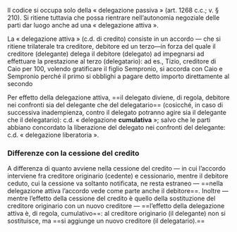 Il codice si occupa solo della « delegazione passiva » (art. 1268 c.c.; v. § 210). Si ritiene tuttavia che possa rientrare nell’autonomia negoziale delle parti dar luogo anche ad una « delegazione attiva ».

La « delegazione attiva » (c.d. di credito) consiste in un accordo — che si ritiene trilaterale tra creditore, debitore ed un terzo—in forza del quale il creditore (delegante) delega il debitore (delegato) ad impegnarsi ad effettuare la prestazione al terzo (delegatario): ad es., Tizio, creditore di Caio per 100, volendo gratificare il figlio Sempronio, si accorda con Caio e Sempronio perché il primo si obblighi a pagare detto importo direttamente al secondo

Per effetto della delegazione attiva, ==il delegato diviene, di regola, debitore nei confronti sia del delegante che del delegatario== (cosicché, in caso di successiva inadempienza, contro il delegato potranno agire sia il delegante che il delegatario): c.d. « delegazione **cumulativa** »; salvo che le parti abbiano concordato la liberazione del delegato nei confronti del delegante: c.d. « delegazione liberatoria ».


### Differenze con la cessione del credito
A differenza di quanto avviene nella cessione del credito — in cui l’accordo interviene fra creditore originario (cedente) e cessionario, mentre il debitore ceduto, cui la cessione va soltanto notificata, ne resta estraneo — ==nella delegazione attiva l’accordo vede come parte anche il debitore==. Inoltre — mentre l’effetto della cessione del credito è quello della sostituzione del creditore originario con un nuovo creditore — ==l’effetto della delegazione attiva è, di regola, cumulativo==: al creditore originario (il delegante) non si sostituisce, ma ==si aggiunge un nuovo creditore (il delegatario).==